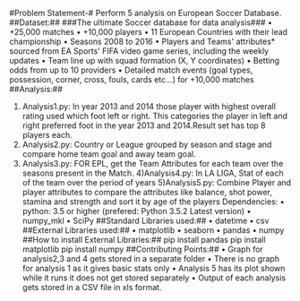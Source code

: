 #Problem Statement-#
Perform 5 analysis on European Soccer Database.
##Dataset:##
###The ultimate Soccer database for data analysis###
•	+25,000 matches
•	+10,000 players
•	11 European Countries with their lead championship
•	Seasons 2008 to 2016
•	Players and Teams' attributes* sourced from EA Sports' FIFA video game series, including the weekly updates
•	Team line up with squad formation (X, Y coordinates)
•	Betting odds from up to 10 providers
•	Detailed match events (goal types, possession, corner, cross, fouls, cards etc...) for +10,000 matches
##Analysis:##
1) Analysis1.py: In year 2013 and 2014 those player with highest overall rating used which foot left or right. This categories the player in left and right preferred foot in the year 2013 and 2014.Result set has top 8 players each.
2) Analysis2.py: Country or League grouped by season and stage and compare home team goal and away team goal.
3) Analysis3.py: FOR EPL, get the Team Attributes for each team over the seasons present in the Match.
4)Analysis4.py: In LA LIGA, Stat of each of the team over the period of years
5)Analysis5.py: Combine Player and player attributes to compare the attributes like balance, shot power, stamina and strength and sort it by age of the players
Dependencies:
• python: 3.5 or higher (prefered: Python 3.5.2 Latest version)
• numpy_mkl
• SciPy
##Standard Libraries used:##
•	datetime
•	csv
##External Libraries used:##
•	matplotlib
•	seaborn
•	pandas
•	numpy
##How to install External Libraries:##
pip install pandas
pip install matplotlib
pip install numpy
##Contributing Points:##
•	Graph for analysis2,3 and 4 gets stored in a separate  folder
•	There is no graph for analysis 1 as it gives basic stats only
•	Analysis 5 has its plot shown while it runs it does not get stored separately
•	Output of each analysis gets stored in a CSV file in xls format.

